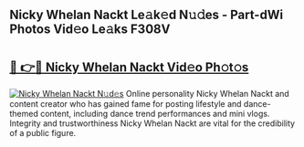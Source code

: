 ## Nicky Whelan Nackt Le𝚊k𝚎d N𝚞𝚍es - Part-dWi Photos Vid𝚎o Le𝚊ks F308V

# <h2><a href="http://fb4pou.evod.top/?m=Nicky+Whelan+Nackt">🔗 👉🔴 Nicky Whelan Nackt Vid𝚎o Ph𝚘t𝚘s</a></h2>

[![Nicky Whelan Nackt N𝚞d𝚎s](https://i.imgur.com/8V9OHl7.gif)](http://fb4pou.evod.top/?m=Nicky+Whelan+Nackt)
Online personality Nicky Whelan Nackt and content creator who has gained fame for posting lifestyle and dance-themed content, including dance trend performances and mini vlogs. Integrity and trustworthiness Nicky Whelan Nackt are vital for the credibility of a public figure. 
